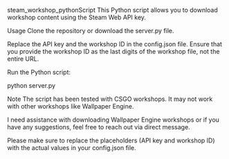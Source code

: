 steam_workshop_pythonScript
This Python script allows you to download workshop content using the Steam Web API key.

Usage
Clone the repository or download the server.py file.

Replace the API key and the workshop ID in the config.json file. Ensure that you provide the workshop ID as the last digits of the workshop file, not the entire URL.

Run the Python script:

python server.py


Note
The script has been tested with CSGO workshops. It may not work with other workshops like Wallpaper Engine.

I need assistance with downloading Wallpaper Engine workshops or if you have any suggestions, feel free to reach out via direct message.

Please make sure to replace the placeholders (API key and workshop ID) with the actual values in your config.json file.
